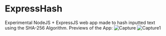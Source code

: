 # ExpressHash
Experimental NodeJS + ExpressJS web app made to hash inputted text using the SHA-256 Algorithm.
Previews of the App: 
![Capture](https://user-images.githubusercontent.com/25600013/54383449-7bdaf100-4668-11e9-9e13-a141a2dc5145.PNG)
![Capture1](https://user-images.githubusercontent.com/25600013/54383453-7d0c1e00-4668-11e9-9316-5789a70eaf7e.PNG)
